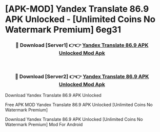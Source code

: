 # [APK-MOD] Yandex Translate 86.9 APK Unlocked - [Unlimited Coins No Watermark Premium] 6eg31



<div align="center">
<h3>🔴 Download [Server1] 👉👉 <a href="https://momento.my/?title=Yandex_Translate_86.9_APK_Unlocked">Yandex Translate 86.9 APK Unlocked Mod Apk</a></h3><br>

<h3>🔴 Download [Server2] 👉👉 <a href="https://momento.my/?title=Yandex_Translate_86.9_APK_Unlocked">Yandex Translate 86.9 APK Unlocked Mod Apk</a></h3>
</div>



Download Yandex Translate 86.9 APK Unlocked 

Free APK MOD Yandex Translate 86.9 APK Unlocked [Unlimited Coins No Watermark Premium]

Download Yandex Translate 86.9 APK Unlocked [Unlimited Coins No Watermark Premium] Mod For Android
